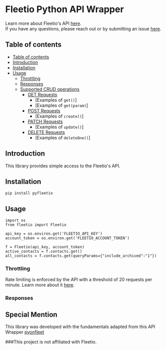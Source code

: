 # Fleetio Python API Wrapper
Learn more about Fleetio's API [here](https://developer.fleetio.com/). <br>
If you have any questions, please reach out or by submitting an issue [here](https://github.com/AlexBelanger/pyfleetio/issues).

## Table of contents
* [Table of contents](#table-of-contents)
* [Introduction](#introduction)
* [Installation](#installation)
* [Usage](#usage)
    - [Throttling](#throttling)
    - [Responses](#responses)
    - [Supported CRUD operations](#supported-crud-operations)
        * [GET Requests](#get-requests)
            - [Examples of `get()`]
            - [Examples of `get(param)`]
        * [POST Requests](#post-requests)
            - [Examples of `create()`]
        * [PATCH Requests](#put-requests)
            - [Examples of `update()`]
        * [DELETE Requests](#delete-requests)
            - [Examples of `deleteOne()`]

## Introduction
This library provides simple access to the Fleetio's API.

## Installation
```
pip install pyfleetio
```
## Usage
```
import os
from fleetio import Fleetio

api_key = os.environ.get('FLEETIO_API_KEY')
account_token = os.environ.get('FLEETIO_ACCOUNT_TOKEN')

f = Fleetio(api_key, account_token)
active_contacts = f.contacts.get()
all_contacts = f.contacts.get(queryParams={"include_archived":"1"})
```

### Throttling
Rate limiting is enforced by the API with a threshold of 20 requests per minute. Learn more about it [here](https://developer.fleetio.com/docs/response-codes).

### Responses

## Special Mention
This library was developed with the fundamentals adapted from this API Wrapper [pyonfleet](https://github.com/onfleet/pyonfleet)

###This project is not affiliated with Fleetio.
